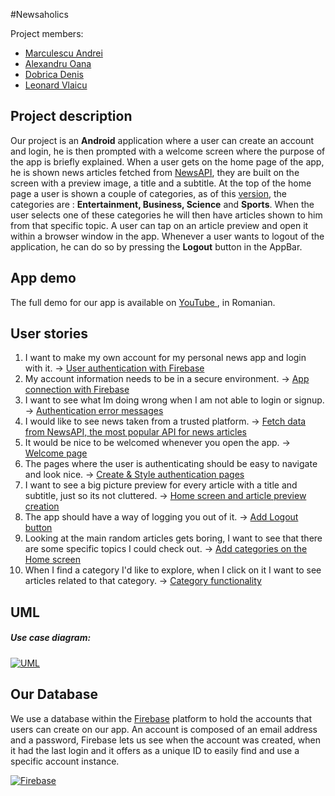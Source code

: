 #Newsaholics

Project members:
- [Marculescu Andrei](https://github.com/MarculescuAndrei "Marculescu Andrei")
- [Alexandru Oana](https://github.com/Alexandru-97 "Alexandru Oana")
- [Dobrica Denis ](https://github.com/intMachine "Dobrica Denis ")
- [Leonard Vlaicu](https://github.com/leonard-vlaicu "Leonard Vlaicu")

## Project description

Our project is an **Android** application where a user can create an account and login, he is then prompted with a welcome screen where the purpose of the app is briefly explained. When a user gets on the home page of the app, he is shown news articles fetched from [NewsAPI](https://newsapi.org "NewsAPI"), they are built on the screen with a preview image, a title and a subtitle. At the top of the home page a user is shown a couple of categories, as of this [version](https://github.com/MarculescuAndrei/Newsaholics/tree/V1.0 "version"), the categories are : **Entertainment, Business, Science** and **Sports**. When the user selects one of these categories he will then have articles shown to him from that specific topic. A user can tap on an article preview and open it within a browser window in the app. Whenever a user wants to logout of the application, he can do so by pressing the **Logout** button in the AppBar.

##  App demo

The full demo for our app is available on [YouTube ](https://www.youtube.com/watch?v=_3-12Zf0N6A "YouTube "), in Romanian.

## User stories

1. I want to make my own account for my personal news app and login with it. -> [User authentication with Firebase](https://github.com/MarculescuAndrei/Newsaholics/issues/15 "User authentication with Firebase")
2. My account information needs to be in a secure environment. -> [App connection with Firebase](https://github.com/MarculescuAndrei/Newsaholics/issues/4 "App connection with Firebase")
3. I want to see what Im doing wrong when I am not able to login or signup. -> [Authentication error messages](https://github.com/MarculescuAndrei/Newsaholics/issues/15 "Authentication error messages")
4. I would like to see news taken from a trusted platform. -> [Fetch data from NewsAPI, the most popular API for news articles](https://github.com/MarculescuAndrei/Newsaholics/issues/6 "Fetch data from NewsAPI, the most popular API for news articles")
5. It would be nice to be welcomed whenever you open the app. -> [Welcome page](https://github.com/MarculescuAndrei/Newsaholics/issues/9 "Welcome page")
6. The pages where the user is authenticating should be easy  to navigate and look nice. -> [Create & Style authentication pages](https://github.com/MarculescuAndrei/Newsaholics/issues/11 "Create & Style authentication pages")
7. I want to see a big picture preview for every article with a title and subtitle, just so its not cluttered. -> [Home screen and article preview creation](https://github.com/MarculescuAndrei/Newsaholics/issues/14 "Home screen and article preview creation")
8. The app should have a way of logging you out of it. -> [Add Logout button](https://github.com/MarculescuAndrei/Newsaholics/issues/18 "Add Logout button")
9. Looking at the main random articles gets boring, I want to see that there are some specific topics I could check out. -> [Add categories on the Home screen](https://github.com/MarculescuAndrei/Newsaholics/issues/3 "Add categories on the Home screen")
10. When I find a category I'd like to explore, when I click on it I want to see articles related to that category. -> [Category functionality](https://github.com/MarculescuAndrei/Newsaholics/issues/19 "Category functionality")



## UML
##### Use case diagram:
[![UML](https://i.imgur.com/kwGf3RQ.png "UML")](https://i.imgur.com/kwGf3RQ.png "UML")

##  Our Database

We use a database within the [Firebase](https://firebase.google.com "Firebase") platform to hold the accounts that users can create on our app. An account is composed of an email address and a password, Firebase lets us see when the account was created, when it had the last login and it offers as a unique ID to easily find and use a specific account instance.

[![Firebase](https://i.imgur.com/gtwi9mA.jpg "Firebase")](https://i.imgur.com/gtwi9mA.jpg "Firebase")
